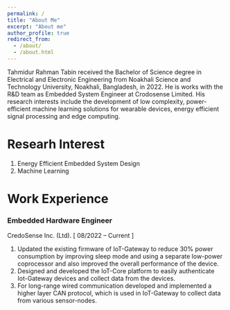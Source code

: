 ```yaml
---
permalink: /
title: "About Me"
excerpt: "About me"
author_profile: true
redirect_from: 
  - /about/
  - /about.html
---
```


Tahmidur Rahman Tabin received the Bachelor of Science degree in Electrical and Electronic Engineering from Noakhali Science and Technology University, Noakhali, Bangladesh, in 2022. He is works with the R&D team as Embedded System Engineer at Crodosense Limited. His research interests include the development of low complexity, power-efficient machine learning solutions for wearable devices, energy efficient signal processing and edge computing. 



# Researh Interest 
1. Energy Efficient Embedded System Design
2. Machine Learning


# Work Experience 
### Embedded Hardware Engineer
CredoSense Inc. (Ltd). [ 08/2022 – Current ] 

1. Updated the existing firmware of IoT-Gateway to reduce 30% power consumption by improving sleep mode and using a separate low-power coprocessor and also improved the overall performance of the device.
2. Designed and developed the IoT-Core platform to easily authenticate Iot-Gateway devices and collect data from the devices.
3. For long-range wired communication developed and implemented a higher layer CAN protocol, which is used in IoT-Gateway to collect data from various sensor-nodes.


